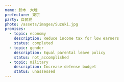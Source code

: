 ```yaml
---
name: 鈴木　大地
prefecture: 東京
party: 自民党
photo: /assets/images/Suzuki.jpg
promises:
  - topic: economy
    description: Reduce income tax for low earners
    status: completed
  - topic: gender
    description: Equal parental leave policy
    status: not_accomplished
  - topic: military
    description: Increase defense budget
    status: unassessed
---
```



